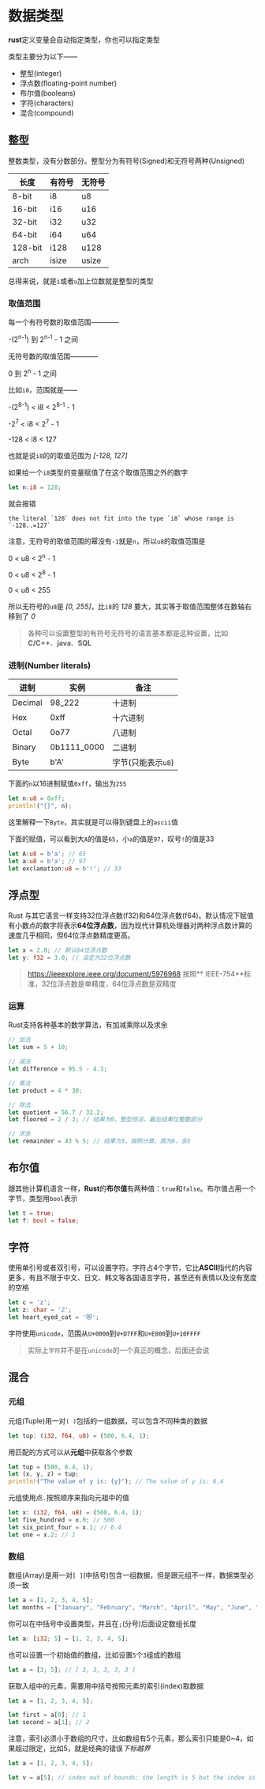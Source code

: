 # 数据类型


**rust**定义变量会自动指定类型，你也可以指定类型


类型主要分为以下——
- 整型(integer)
- 浮点数(floating-point number)
- 布尔值(booleans)
- 字符(characters)
- 混合(compound)


## 整型


整数类型，没有分数部分。整型分为有符号(Signed)和无符号两种(Unsigned)

长度 | 有符号 | 无符号
---|---|---
8-bit | i8 | u8
16-bit | i16 | u16
32-bit | i32 | u32
64-bit | i64 | u64
128-bit | i128 | u128
arch | isize | usize


总得来说，就是`i`或者`u`加上位数就是整型的类型


### 取值范围


每一个有符号数的取值范围————

-(2<sup>n-1</sup>) 到 2<sup>n-1</sup> - 1 之间


无符号数的取值范围————


0 到 2<sup>n</sup> - 1 之间


比如`i8`，范围就是——


-(2<sup>8-1</sup>) < i8 < 2<sup>8-1</sup> - 1


-2<sup>7</sup> < i8 < 2<sup>7</sup> - 1


-128 < i8 < 127


也就是说`i8`的的取值范围为 *[-128, 127]*


如果给一个`i8`类型的变量赋值了在这个取值范围之外的数字


```rust
let n:i8 = 128;
```


就会报错


```
the literal `128` does not fit into the type `i8` whose range is `-128..=127`
```


注意，无符号的取值范围的幂没有`-1`就是`n`，所以`u8`的取值范围是


0 < u8 < 2<sup>n</sup> - 1


0 < u8 < 2<sup>8</sup> - 1


0 < u8 < 255


所以无符号的`u8`是 *[0, 255]*，比`i8`的 *128* 要大，其实等于取值范围整体在数轴右移到了 *0*


> 各种可以设置整型的有符号无符号的语言基本都是这种设置，比如**C/C++**、**java**、**SQL**


### 进制(Number literals)


进制 | 实例 | 备注
---|---|---
Decimal |	98_222 | 十进制
Hex | 0xff | 十六进制
Octal | 0o77 | 八进制
Binary | 0b1111_0000 | 二进制
Byte | b'A' | 字节(只能表示`u8`)


下面的`n`以16进制赋值`0xff`，输出为`255`


```rust
let n:u8 = 0xff;
println!("{}", n);
```


这里解释一下`Byte`，其实就是可以得到键盘上的`ascii`值


下面的赋值，可以看到大`A`的值是`65`，小`a`的值是`97`，叹号`!`的值是33


```rust
let A:u8 = b'a'; // 65
let a:u8 = b'a'; // 97
let exclamation:u8 = b'!'; // 33
```


## 浮点型


Rust 与其它语言一样支持32位浮点数(f32)和64位浮点数(f64)。默认情况下赋值有小数点的数字将表示**64位浮点数**，因为现代计算机处理器对两种浮点数计算的速度几乎相同，但64位浮点数精度更高。


```rust
let x = 2.0; // 默认64位浮点数
let y: f32 = 3.0; // 设定为32位浮点数
```


> https://ieeexplore.ieee.org/document/5976968
> 按照** IEEE-754**标准，32位浮点数是单精度，64位浮点数是双精度


### 运算


Rust支持各种基本的数学算法，有加减乘除以及求余


```rust
// 加法
let sum = 5 + 10;

// 减法
let difference = 95.5 - 4.3;

// 乘法
let product = 4 * 30;

// 除法
let quotient = 56.7 / 32.2;
let floored = 2 / 3; // 结果为0，整型除法，最后结果位整数部分

// 求余
let remainder = 43 % 5; // 结果为3，按照计算，商为8，余3
```


## 布尔值


跟其他计算机语言一样，**Rust**的**布尔值**有两种值：`true`和`false`。布尔值占用一个字节，类型用`bool`表示


```rust
let t = true;
let f: bool = false;
```


## 字符


使用单引号或者双引号，可以设置字符。字符占4个字节，它比**ASCII**指代的内容更多，有且不限于中文、日文、韩文等各国语言字符，甚至还有表情以及没有宽度的空格


```rust
let c = 'z';
let z: char = 'ℤ';
let heart_eyed_cat = '😻';
```


字符使用`unicode`，范围从`U+0000`到`U+D7FF`和`U+E000`到`U+10FFFF`


> 实际上`字符`并不是在`unicode`的一个真正的概念，后面还会说


## 混合


### 元组


元组(Tuple)用一对` ( ) `包括的一组数据，可以包含不同种类的数据


```rust
let tup: (i32, f64, u8) = (500, 6.4, 1);
```


用匹配的方式可以从**元组**中获取各个参数


```rust
let tup = (500, 6.4, 1);
let (x, y, z) = tup;
println!("The value of y is: {y}"); // The value of y is: 6.4
```


元组使用点`.`按照顺序来指向元祖中的值


```rust
let x: (i32, f64, u8) = (500, 6.4, 1);
let five_hundred = x.0; // 500
let six_point_four = x.1; // 6.4
let one = x.2; // 1
```


### 数组


数组(Array)是用一对` [ ] `(中括号)包含一组数据，但是跟元组不一样，数据类型必须一致


```rust
let a = [1, 2, 3, 4, 5];
let months = ["January", "February", "March", "April", "May", "June", "July", "August", "September", "October", "November", "December"];
```


你可以在中括号中设置类型，并且在` ; `(分号)后面设定数组长度


```rust
let a: [i32; 5] = [1, 2, 3, 4, 5];
```


也可以设置一个初始值的数组，比如设置`5`个`3`组成的数组


```rust
let a = [3; 5]; // [ 3, 3, 3, 3, 3 ]
```


获取入组中的元素，需要用中括号按照元素的索引(index)取数据


```rust
let a = [1, 2, 3, 4, 5];

let first = a[0]; // 1
let second = a[1]; // 2
```

注意，索引必须小于数组的尺寸，比如数组有5个元素，那么索引只能是0~4，如果超过限定，比如5，就是经典的错误*下标越界*


```rust
let a = [1, 2, 3, 4, 5];

let v = a[5]; // index out of bounds: the length is 5 but the index is 5
```

